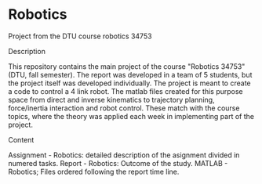 # Robotics
Project from the DTU course robotics 34753

Description

This repository contains the main project of the course "Robotics 34753" (DTU, fall semester). The report was developed in a team of 5 students, but the project itself was developed individually. 
The project is meant to create a code to control a 4 link robot. The matlab files created for this purpose space from direct and inverse kinematics to trajectory planning, force/inertia interaction and robot control. These match with the course topics, where the theory was applied each week in implementing part of the project.

Content

Assignment - Robotics: detailed description of the asignment divided in numered tasks.
Report - Robotics: Outcome of the study.
MATLAB - Robotics; Files ordered following the report time line.

